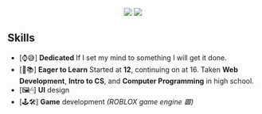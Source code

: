 <p align="center">
  <img src="https://github-readme-stats.vercel.app/api/top-langs/?username=41denn&title_color=ffffff&text_color=daf7dc&bg_color=151515"/>
  <img src="https://github-readme-stats.vercel.app/api?username=41denn&&show_icons=true&title_color=ffffff&icon_color=bb2acf&text_color=daf7dc&bg_color=151515"/>
</p>

## Skills
- [⌚😅] **Dedicated** If I set my mind to something I will get it done.
- [🧠📚] **Eager to Learn** Started at **12**, continuing on at 16. Taken **Web Development**, **Intro to CS**, and **Computer Programming** in high school.
- [🖼️🖱] **UI** design
- [🕹️🛠️] **Game** development *(ROBLOX game engine 🟥)*
